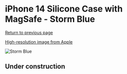 # iPhone 14 Silicone Case with MagSafe - Storm Blue

[Return to previous page](/iphone_14)

[High-resolution image from Apple](https://store.storeimages.cdn-apple.com/8756/as-images.apple.com/is/MPRV3?wid=4500&hei=4500&fmt=png)

<div style="width: 512px"><img src="/almost_uncompressed/MPRV3.webp" alt="Storm Blue"></div>

## Under construction
